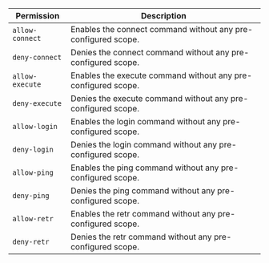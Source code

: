 | Permission | Description |
|------|-----|
|`allow-connect`|Enables the connect command without any pre-configured scope.|
|`deny-connect`|Denies the connect command without any pre-configured scope.|
|`allow-execute`|Enables the execute command without any pre-configured scope.|
|`deny-execute`|Denies the execute command without any pre-configured scope.|
|`allow-login`|Enables the login command without any pre-configured scope.|
|`deny-login`|Denies the login command without any pre-configured scope.|
|`allow-ping`|Enables the ping command without any pre-configured scope.|
|`deny-ping`|Denies the ping command without any pre-configured scope.|
|`allow-retr`|Enables the retr command without any pre-configured scope.|
|`deny-retr`|Denies the retr command without any pre-configured scope.|
